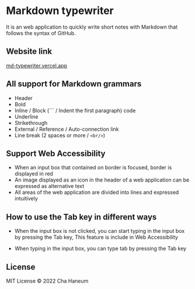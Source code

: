 # Markdown typewriter
It is an web application to quickly write short notes with Markdown that follows the syntax of GitHub.

## Website link
[md-typewriter.vercel.app](https://md-typewriter.vercel.app)

## All support for Markdown grammars
- Header
- Bold
- Inline / Block (``` / Indent the first paragraph) code
- Underline
- Strikethrough
- External / Reference / Auto-connection link
- Line break (2 spaces or more / `<br/>`)

## Support Web Accessibility
- When an input box that contained on border is focused, border is displayed in red
- An image displayed as an icon in the header of a web application can be expressed as alternative text
- All areas of the web application are divided into lines and expressed intuitively

## How to use the Tab key in different ways
- When the input box is not clicked, you can start typing in the input box by pressing the Tab key, This feature is include in Web Accessibility

- When typing in the input box, you can type tab by pressing the Tab key

## License
MIT License &copy; 2022 Cha Haneum
